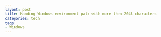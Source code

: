 ```yaml
---
layout: post
title: Handing Windows environment path with more then 2048 characters
categories: tech
tags:
- Windows
---
```

